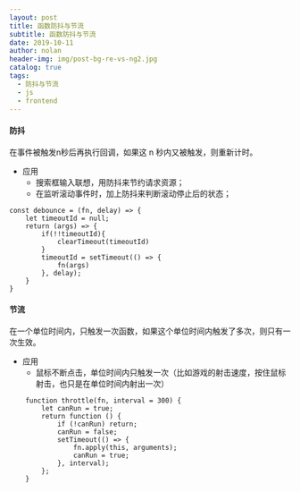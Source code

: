 ```yaml
---
layout: post
title: 函数防抖与节流
subtitle: 函数防抖与节流
date: 2019-10-11
author: nolan
header-img: img/post-bg-re-vs-ng2.jpg
catalog: true
tags:
  - 防抖与节流
  - js
  - frontend
---
```


####    防抖
在事件被触发n秒后再执行回调，如果这 n 秒内又被触发，则重新计时。

-   应用
    -   搜索框输入联想，用防抖来节约请求资源；
    -   在监听滚动事件时，加上防抖来判断滚动停止后的状态；

```
const debounce = (fn, delay) => {
    let timeoutId = null;
    return (args) => {
        if(!!timeoutId){
            clearTimeout(timeoutId)
        }
        timeoutId = setTimeout(() => {
            fn(args)
        }, delay);
    }
}

```

####    节流
在一个单位时间内，只触发一次函数，如果这个单位时间内触发了多次，则只有一次生效。

-   应用
    -   鼠标不断点击，单位时间内只触发一次（比如游戏的射击速度，按住鼠标射击，也只是在单位时间内射出一次）

```
    function throttle(fn, interval = 300) {
        let canRun = true;
        return function () {
            if (!canRun) return;
            canRun = false;
            setTimeout(() => {
                fn.apply(this, arguments);
                canRun = true;
            }, interval);
        };
    }

```
